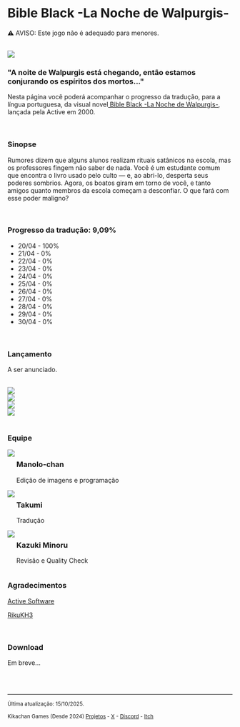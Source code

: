 <h1>Bible Black -La Noche de Walpurgis-</h1>

<p>⚠️ AVISO: Este jogo não é adequado para menores.</p> <br/>
<img src="https://kikachangames.github.io/bible-black/img/bb.jpg">

<h3>"A noite de Walpurgis está chegando, então estamos conjurando os espíritos dos mortos..."</h3>
<p>Nesta página você poderá acompanhar o progresso da tradução, para a língua portuguesa, da visual novel<a href="https://vndb.org/v9" target="_blank"> Bible Black -La Noche de Walpurgis-</a>, lançada pela Active em 2000.</p>
<br/>

<h3>Sinopse</h3>
<p>Rumores dizem que alguns alunos realizam rituais satânicos na escola, mas os professores fingem não saber de nada. Você é um estudante comum que encontra o livro usado pelo culto — e, ao abri-lo, desperta seus poderes sombrios. Agora, os boatos giram em torno de você, e tanto amigos quanto membros da escola começam a desconfiar. O que fará com esse poder maligno?</p>
<br/>

<h3>Progresso da tradução: 9,09%</h3>

<ul>
    <li>20/04 - 100%</li>
    <li>21/04 - 0%</li>
    <li>22/04 - 0%</li>
    <li>23/04 - 0%</li>
    <li>24/04 - 0%</li>
    <li>25/04 - 0%</li>
    <li>26/04 - 0%</li>
    <li>27/04 - 0%</li>
    <li>28/04 - 0%</li>
    <li>29/04 - 0%</li>
    <li>30/04 - 0%</li>

</ul>
<br/>
<h3>Lançamento</h3>
<p>A ser anunciado.</p>
<br/>

<img src="https://kikachangames.github.io/bible-black/img/1.png">
<br/>
<img src="https://kikachangames.github.io/bible-black/img/2.png">
<br/>
<img src="https://kikachangames.github.io/bible-black/img/4.png">
<br/>
<img src="https://kikachangames.github.io/bible-black/img/3.png">
<br/>
<br/>

<h3>Equipe</h3>
<div>
<div style="display:inline-block;vertical-align:top;">
<img src="https://kikachangames.github.io/air/manolo.png">
</div>
<div style="display:inline-block;">
<h3>Manolo-chan</h3>
  <p>Edição de imagens e programação</p>
</div>
  <br/>

<div style="display:inline-block;vertical-align:top;">
<img src="https://kikachangames.github.io/projetos/img/takumi.png">
</div>
<div style="display:inline-block;">
  <h3>Takumi</h3>
    <p>Tradução</p>
</div>
<br/>

<div style="display:inline-block;vertical-align:top;">
<img src="https://kikachangames.github.io/moon/kazuki.png">
  </div>
<div style="display:inline-block;">
  <h3>Kazuki Minoru</h3>
   <p>Revisão e Quality Check</p>
</div>
<br/>


<h3>Agradecimentos</h3>
<p><a href="http://web.archive.org/web/20050211030741/http://www.active-soft.jp/" target="_blank">Active Software</a></p>
<p><a href="https://github.com/RikuKH3/bblack_transkit" target="_blank">RikuKH3</a></p>
<br/>

<h3>Download</h3>
<p>Em breve...</p>

<br/>
<br/>


<hr>
<p><small>Última atualização: 15/10/2025.</small></p>
<p><small>Kikachan Games (Desde 2024) <a href="https://kikachangames.github.io/projetos/">Projetos</a> - <a href="https://twitter.com/kikachangames/" target="_blank">X</a> - <a href="https://discord.gg/jsm8yKtu2E" target="_blank">Discord</a> - <a href="https://kikachan-games.itch.io/" target="_blank">Itch</a></small></p>


